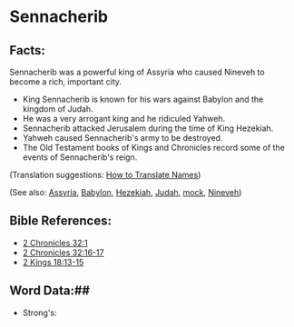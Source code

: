 # Sennacherib #

## Facts: ##

Sennacherib was a powerful king of Assyria who caused Nineveh to become a rich, important city.

* King Sennacherib is known for his wars against Babylon and the kingdom of Judah.
* He was a very arrogant king and he ridiculed Yahweh.
* Sennacherib attacked Jerusalem during the time of King Hezekiah.
* Yahweh caused Sennacherib's army to be destroyed.
* The Old Testament books of Kings and Chronicles record some of the events of Sennacherib's reign. 
 

(Translation suggestions: [How to Translate Names](rc://en/ta/man/translate/translate-names))

(See also: [Assyria](../other/assyria.md), [Babylon](../other/babylon.md), [Hezekiah](../other/hezekiah.md), [Judah](../other/kingdomofjudah.md), [mock](../other/mock.md), [Nineveh](../other/nineveh.md))

## Bible References: ##

* [2 Chronicles 32:1](rc://en/tn/help/2ch/32/01)
* [2 Chronicles 32:16-17](rc://en/tn/help/2ch/32/16)
* [2 Kings 18:13-15](rc://en/tn/help/2ki/18/13)

## Word Data:##

* Strong's: 

